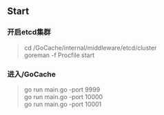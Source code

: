 ## Start
### 开启etcd集群
> cd /GoCache/internal/middleware/etcd/cluster      
> goreman -f Procfile start


### 进入/GoCache
> go run main.go -port 9999     
> go run main.go -port 10000     
> go run main.go -port 10001